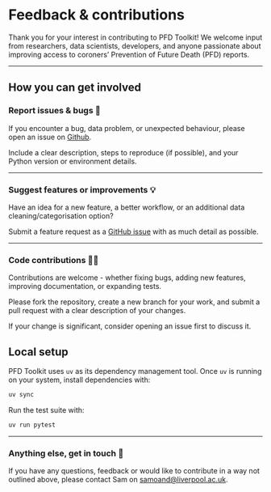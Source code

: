 # Feedback & contributions

Thank you for your interest in contributing to PFD Toolkit! We welcome input from researchers, data scientists, developers, and anyone passionate about improving access to coroners’ Prevention of Future Death (PFD) reports.

---

## How you can get involved

### Report issues & bugs 🐛

If you encounter a bug, data problem, or unexpected behaviour, please open an issue on [Github](https://github.com/Sam-Osian/PFD-toolkit/issues).

Include a clear description, steps to reproduce (if possible), and your Python version or environment details.

---

### Suggest features or improvements 💡

Have an idea for a new feature, a better workflow, or an additional data cleaning/categorisation option?

Submit a feature request as a [GitHub issue](https://github.com/Sam-Osian/PFD-toolkit/issues) with as much detail as possible.

---

### Code contributions 🧑‍💻

Contributions are welcome - whether fixing bugs, adding new features, improving documentation, or expanding tests.

Please fork the repository, create a new branch for your work, and submit a pull request with a clear description of your changes.

If your change is significant, consider opening an issue first to discuss it.

## Local setup

PFD Toolkit uses `uv` as its dependency management tool. Once `uv` is running on your system, install dependencies with:

```bash
uv sync
```

Run the test suite with:

```bash
uv run pytest
```

---

### Anything else, get in touch 💬

If you have any questions, feedback or would like to contribute in a way not outlined above, please contact Sam on samoand@liverpool.ac.uk.